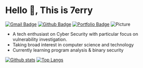 # Hello 👋, This is 7erry

[![Gmail Badge](https://img.shields.io/badge/-w.7erry@qq.com-c14438?style=flat&logo=Gmail&logoColor=white&link=mailto:w.7erry@qq.com)](mailto:w.7erry@qq.com) [![Github Badge](https://img.shields.io/badge/-7erry-grey?style=flat&logo=github&logoColor=white&link=https://github.com/7erryX/)](https://www.github.com/7erryX/) [![Portfolio Badge](https://img.shields.io/badge/portfolio-web-blue?style=flat&link=7erryX.github.io/)](https://7erryX.github.io) ![Picture](https://komarev.com/ghpvc/?username=7erryX)

- A tech enthusiast on Cyber Security with particular focus on vulnerability investigation.
- Taking broad interest in computer science and technology
- Currently learning program analysis & binary security

[![Github stats](https://github-readme-stats.vercel.app/api?username=7erryX&show_icons=true&theme=dark)](https://github.com/7erryX/github-readme-stats)
[![Top Langs](https://github-readme-stats.vercel.app/api/top-langs/?username=7erryX&layout=compact&theme=dark)](https://github.com/7erryX/github-readme-stats)
